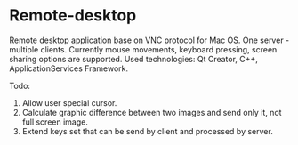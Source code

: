 # Remote-desktop
Remote desktop application base on VNC protocol for Mac OS. One server - multiple clients.
Currently mouse movements, keyboard pressing, screen sharing options are supported.
Used technologies: Qt Creator, C++, ApplicationServices Framework.

Todo:
1. Allow user special cursor.
2. Calculate graphic difference between two images and send only it, not full screen image.
3. Extend keys set that can be send by client and processed by server.
